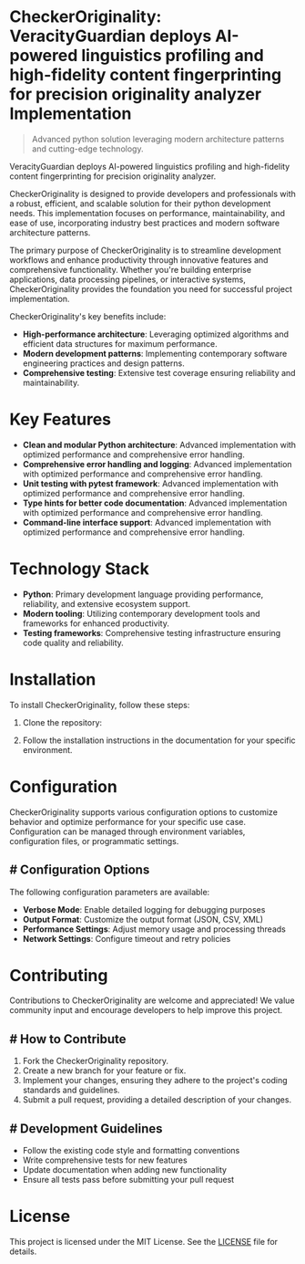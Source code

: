 <!-- fallback_CheckerOriginality_20250805183218_18635 -->

# CheckerOriginality: VeracityGuardian deploys AI-powered linguistics profiling and high-fidelity content fingerprinting for precision originality analyzer Implementation
> Advanced python solution leveraging modern architecture patterns and cutting-edge technology.

VeracityGuardian deploys AI-powered linguistics profiling and high-fidelity content fingerprinting for precision originality analyzer.

CheckerOriginality is designed to provide developers and professionals with a robust, efficient, and scalable solution for their python development needs. This implementation focuses on performance, maintainability, and ease of use, incorporating industry best practices and modern software architecture patterns.

The primary purpose of CheckerOriginality is to streamline development workflows and enhance productivity through innovative features and comprehensive functionality. Whether you're building enterprise applications, data processing pipelines, or interactive systems, CheckerOriginality provides the foundation you need for successful project implementation.

CheckerOriginality's key benefits include:

* **High-performance architecture**: Leveraging optimized algorithms and efficient data structures for maximum performance.
* **Modern development patterns**: Implementing contemporary software engineering practices and design patterns.
* **Comprehensive testing**: Extensive test coverage ensuring reliability and maintainability.

# Key Features

* **Clean and modular Python architecture**: Advanced implementation with optimized performance and comprehensive error handling.
* **Comprehensive error handling and logging**: Advanced implementation with optimized performance and comprehensive error handling.
* **Unit testing with pytest framework**: Advanced implementation with optimized performance and comprehensive error handling.
* **Type hints for better code documentation**: Advanced implementation with optimized performance and comprehensive error handling.
* **Command-line interface support**: Advanced implementation with optimized performance and comprehensive error handling.

# Technology Stack

* **Python**: Primary development language providing performance, reliability, and extensive ecosystem support.
* **Modern tooling**: Utilizing contemporary development tools and frameworks for enhanced productivity.
* **Testing frameworks**: Comprehensive testing infrastructure ensuring code quality and reliability.

# Installation

To install CheckerOriginality, follow these steps:

1. Clone the repository:


2. Follow the installation instructions in the documentation for your specific environment.

# Configuration

CheckerOriginality supports various configuration options to customize behavior and optimize performance for your specific use case. Configuration can be managed through environment variables, configuration files, or programmatic settings.

## # Configuration Options

The following configuration parameters are available:

* **Verbose Mode**: Enable detailed logging for debugging purposes
* **Output Format**: Customize the output format (JSON, CSV, XML)
* **Performance Settings**: Adjust memory usage and processing threads
* **Network Settings**: Configure timeout and retry policies

# Contributing

Contributions to CheckerOriginality are welcome and appreciated! We value community input and encourage developers to help improve this project.

## # How to Contribute

1. Fork the CheckerOriginality repository.
2. Create a new branch for your feature or fix.
3. Implement your changes, ensuring they adhere to the project's coding standards and guidelines.
4. Submit a pull request, providing a detailed description of your changes.

## # Development Guidelines

* Follow the existing code style and formatting conventions
* Write comprehensive tests for new features
* Update documentation when adding new functionality
* Ensure all tests pass before submitting your pull request

# License

This project is licensed under the MIT License. See the [LICENSE](https://github.com/coralnws/CheckerOriginality/blob/main/LICENSE) file for details.
